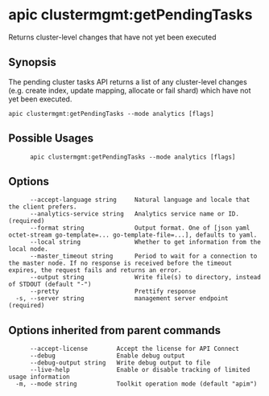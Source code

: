 # apic clustermgmt:getPendingTasks

Returns cluster-level changes that have not yet been executed

## Synopsis

The pending cluster tasks API returns a list of any cluster-level changes (e.g. create index, update mapping, allocate or fail shard) which have not yet been executed.

```
apic clustermgmt:getPendingTasks --mode analytics [flags]
```

## Possible Usages

```
      apic clustermgmt:getPendingTasks --mode analytics [flags]
```

## Options

```
      --accept-language string     Natural language and locale that the client prefers.
      --analytics-service string   Analytics service name or ID. (required)
      --format string              Output format. One of [json yaml octet-stream go-template=... go-template-file=...], defaults to yaml.
      --local string               Whether to get information from the local node.
      --master_timeout string      Period to wait for a connection to the master node. If no response is received before the timeout expires, the request fails and returns an error.
      --output string              Write file(s) to directory, instead of STDOUT (default "-")
      --pretty                     Prettify response
  -s, --server string              management server endpoint (required)
```

## Options inherited from parent commands

```
      --accept-license        Accept the license for API Connect
      --debug                 Enable debug output
      --debug-output string   Write debug output to file
      --live-help             Enable or disable tracking of limited usage information
  -m, --mode string           Toolkit operation mode (default "apim")
```
